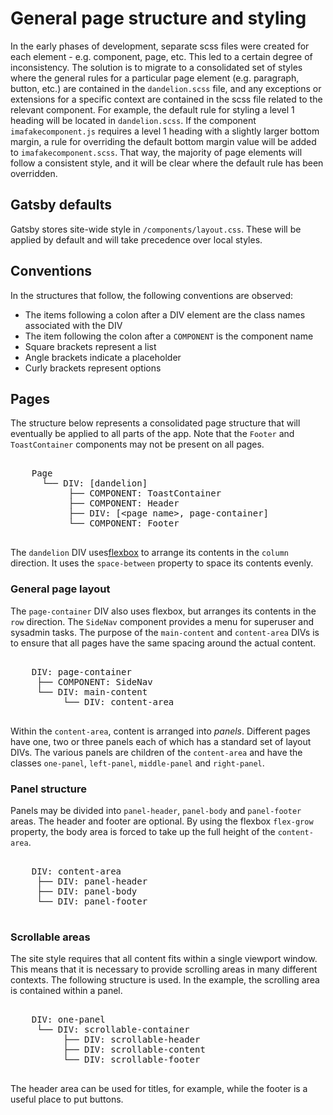 # General page structure and styling

In the early phases of development, separate scss files were created for each 
element - e.g. component, page, etc. This led to a certain degree of inconsistency.
The solution is to migrate to a consolidated set of styles where the general rules
for a particular page element (e.g. paragraph, button, etc.) are contained in the
`dandelion.scss` file, and any exceptions or extensions for a specific context are
contained in the scss file related to the relevant component. For example, the 
default rule for styling a level 1 heading will be located in `dandelion.scss`. If 
the component `imafakecomponent.js` requires a level 1 heading with a slightly 
larger bottom margin, a rule for overriding the default bottom margin value will
be added to `imafakecomponent.scss`. That way, the majority of page elements will
follow a consistent style, and it will be clear where the default rule has been
overridden.

## Gatsby defaults

Gatsby stores site-wide style in `/components/layout.css`. These will be applied by
default and will take precedence over local styles.

## Conventions

In the structures that follow, the following conventions are observed: 

* The items following a colon after a DIV element are the class names associated with
the DIV
* The item following the colon after a `COMPONENT` is the component name
* Square brackets represent a list
* Angle brackets indicate a placeholder
* Curly brackets represent options


## Pages

The structure below represents a consolidated page structure that will eventually
be applied to all parts of the app. Note that the `Footer` and `ToastContainer` 
components may not be present on all pages. 

<pre>

    Page
      └── DIV: [dandelion]
           ├── COMPONENT: ToastContainer
           ├── COMPONENT: Header
           ├── DIV: [&lt;page name&gt;, page-container]
           └── COMPONENT: Footer

</pre>

The `dandelion` DIV uses[flexbox](https://css-tricks.com/snippets/css/a-guide-to-flexbox/) 
to arrange its contents in the `column` direction. It uses the `space-between` 
property to space its contents evenly.

### General page layout

The `page-container` DIV also uses flexbox, but arranges its contents in the `row` 
direction. The `SideNav` component provides a menu for superuser and sysadmin tasks.
The purpose of the `main-content` and `content-area` DIVs is to ensure that all pages
have the same spacing around the actual content.

<pre>

    DIV: page-container
     ├── COMPONENT: SideNav
     └── DIV: main-content
          └── DIV: content-area

</pre>

Within the `content-area`, content is arranged into *panels*. Different pages have
one, two or three panels each of which has a standard set of layout DIVs. The various
panels are children of the `content-area` and have the classes `one-panel`, `left-panel`,
`middle-panel` and `right-panel`.

### Panel structure

Panels may be divided into `panel-header`, `panel-body` and `panel-footer` areas. The 
header and footer are optional. By using the flexbox `flex-grow` property, the body area
is forced to take up the full height of the `content-area`.

<pre>

    DIV: content-area
     ├── DIV: panel-header
     ├── DIV: panel-body
     └── DIV: panel-footer

</pre>


### Scrollable areas

The site style requires that all content fits within a single viewport window. This 
means that it is necessary to provide scrolling areas in many different contexts. The
following structure is used. In the example, the scrolling area is contained within
a panel.

<pre>

    DIV: one-panel
     └── DIV: scrollable-container
          ├── DIV: scrollable-header
          ├── DIV: scrollable-content
          └── DIV: scrollable-footer

</pre>

The header area can be used for titles, for example, while the footer is a useful place
to put buttons.



